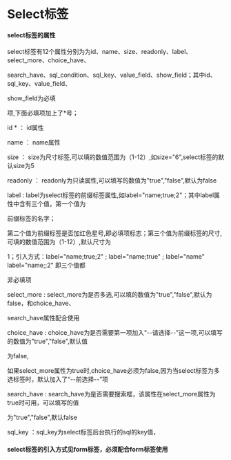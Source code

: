 # Select**标签**

#### select**标签的属性**

  select标签有12个属性分别为为id、name、size、readonly、label、select_more、choice_have、

search_have、sql_condition、sql_key、value_field、show_field；其中id、sql_key、value_field、

show_field为必填

项,下面必填项加上了*号；

id * ： id属性

name ： name属性

size ： size为尺寸标签,可以填的数值范围为（1-12）,如size="6",select标签的默认size为5

readonly ： readonly为只读属性,可以填写的数值为"true","false",默认为false

label : label为select标签的前缀标签属性,如label="name;true;2"；其中label属性中含有三个值，第一个值为

前缀标签的名字；

   第二个值为前缀标签是否加红色星号,即必填项标志；第三个值为前缀标签的尺寸,可填的数值范围为（1-12）,默认尺寸为     

   1；引入方式：label="name;true;2" ; label="name;true" ; label="name" label="name;;2" 即三个值都

非必填项

select_more : select_more为是否多选,可以填的数值为"true","false",默认为false，和choice_have、

search_have属性配合使用

choice_have : choice_have为是否需要第一项加入“--请选择--”这一项,可以填写的数值为"true","false",默认值

为false,

如果select_more属性为true时,choice_have必须为false,因为当select标签为多选标签时，默认加入了“--前选择--”项

search_have : search_have为是否需要搜索框，该属性在select_more属性为true时可用，可以填写的值

为"true","false",默认false

sql_key  ：sql_key为select标签后台执行的sql的key值，

#### select标签的引入方式见form标签，必须配合form标签使用



